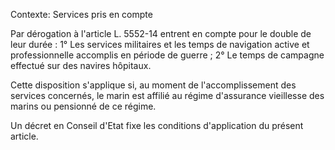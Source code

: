 Contexte: Services pris en compte

Par dérogation à l'article L. 5552-14 entrent en compte pour le double de leur durée : 1° Les services militaires et les temps de navigation active et professionnelle accomplis en période de guerre ; 2° Le temps de campagne effectué sur des navires hôpitaux.

Cette disposition s'applique si, au moment de l'accomplissement des services concernés, le marin est affilié au régime d'assurance vieillesse des marins ou pensionné de ce régime.

Un décret en Conseil d'Etat fixe les conditions d'application du présent article.